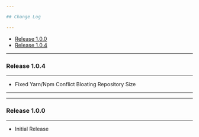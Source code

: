 ```yaml
---

## Change Log

---
```

- [Release 1.0.0](#release-100)
- [Release 1.0.4](#release-104)
---

### Release 1.0.4

---

- Fixed Yarn/Npm Conflict Bloating Repository Size

---
---

### Release 1.0.0

---

- Initial Release
